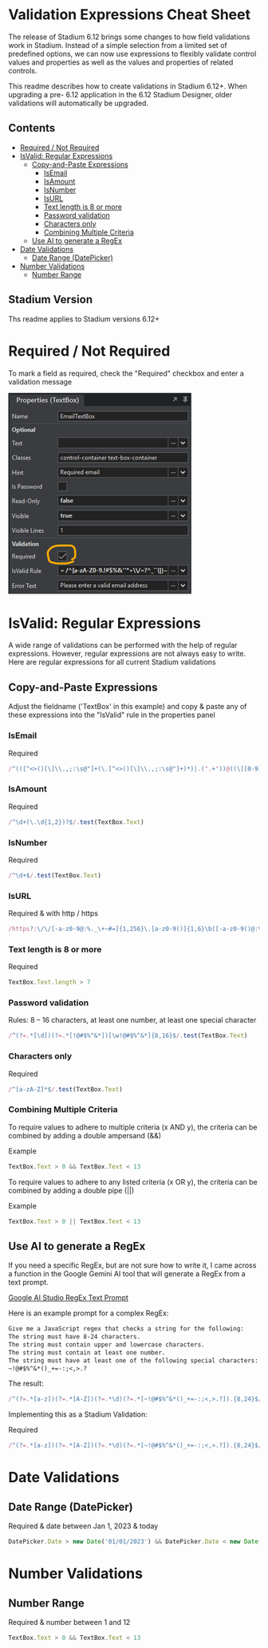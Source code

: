 # Validation Expressions Cheat Sheet <!-- omit in toc -->

The release of Stadium 6.12 brings some changes to how field validations work in Stadium. Instead of a simple selection from a limited set of predefined options, we can now use expressions to flexibly validate control values and properties as well as the values and properties of related controls. 

This readme describes how to create validations in Stadium 6.12+. When upgrading a pre- 6.12 application in the 6.12 Stadium Designer, older validations will automatically be upgraded. 

## Contents <!-- omit in toc -->
- [Required / Not Required](#required--not-required)
- [IsValid: Regular Expressions](#isvalid-regular-expressions)
  - [Copy-and-Paste Expressions](#copy-and-paste-expressions)
    - [IsEmail](#isemail)
    - [IsAmount](#isamount)
    - [IsNumber](#isnumber)
    - [IsURL](#isurl)
    - [Text length is 8 or more](#text-length-is-8-or-more)
    - [Password validation](#password-validation)
    - [Characters only](#characters-only)
    - [Combining Multiple Criteria](#combining-multiple-criteria)
  - [Use AI to generate a RegEx](#use-ai-to-generate-a-regex)
- [Date Validations](#date-validations)
  - [Date Range (DatePicker)](#date-range-datepicker)
- [Number Validations](#number-validations)
  - [Number Range](#number-range)

## Stadium Version
Ths readme applies to Stadium versions 6.12+

# Required / Not Required
To mark a field as required, check the "Required" checkbox and enter a validation message

![](images/PropertiesPanel-Required.png)

# IsValid: Regular Expressions
A wide range of validations can be performed with the help of regular expressions. However, regular expressions are not always easy to write. Here are regular expressions for all current Stadium validations

## Copy-and-Paste Expressions
Adjust the fieldname ('TextBox' in this example) and copy & paste any of these expressions into the "IsValid" rule in the properties panel

### IsEmail
Required
```javascript
/^(([^<>()[\]\\.,;:\s@"]+(\.[^<>()[\]\\.,;:\s@"]+)*)|.(".+"))@((\[[0-9]{1,3}\.[0-9]{1,3}\.[0-9]{1,3}\.[0-9]{1,3}\])|(([a-zA-Z\-0-9]+\.)+[a-zA-Z]{2,}))$/.test(TextBox.Text)
```

### IsAmount
Required
```javascript
/^\d+(\.\d{1,2})?$/.test(TextBox.Text)
```

### IsNumber
Required
```javascript
/^\d+$/.test(TextBox.Text)
```

### IsURL
Required & with http / https
```javascript
/https?:\/\/[-a-z0-9@:%._\+~#=]{1,256}\.[a-z0-9()]{1,6}\b([-a-z0-9()@:%_\+.~#?&//=]*)/i.test(TextBox.Text)
```

### Text length is 8 or more
Required
```javascript
TextBox.Text.length > 7
```

### Password validation
Rules: 8 – 16 characters, at least one number, at least one special character
```javascript
/^(?=.*[\d])(?=.*[!@#$%^&*])[\w!@#$%^&*]{8,16}$/.test(TextBox.Text)
```

### Characters only
Required
```javascript
/^[a-zA-Z]*$/.test(TextBox.Text)
```

### Combining Multiple Criteria
To require values to adhere to multiple criteria (x AND y), the criteria can be combined by adding a double ampersand (&&)

Example
```javascript
TextBox.Text > 0 && TextBox.Text < 13
```

To require values to adhere to any listed criteria (x OR y), the criteria can be combined by adding a double pipe (||)

Example
```javascript
TextBox.Text > 0 || TextBox.Text < 13
```

## Use AI to generate a RegEx
If you need a specific RegEx, but are not sure how to write it, I came across a function in the Google Gemini AI tool that will generate a RegEx from a text prompt. 

[Google AI Studio RegEx Text Prompt](https://aistudio.google.com/app/prompts/regexed)

Here is an example prompt for a complex RegEx:

```text
Give me a JavaScript regex that checks a string for the following:
The string must have 8-24 characters.
The string must contain upper and lowercase characters.
The string must contain at least one number.
The string must have at least one of the following special characters: ~!@#$%^&*()_+=-:;<,>.?
```

The result:
```javascript
/^(?=.*[a-z])(?=.*[A-Z])(?=.*\d)(?=.*[~!@#$%^&*()_+=-:;<,>.?]).{8,24}$/
```

Implementing this as a Stadium Validation:

Required
```javascript
/^(?=.*[a-z])(?=.*[A-Z])(?=.*\d)(?=.*[~!@#$%^&*()_+=-:;<,>.?]).{8,24}$/.test(TextBox.Text)
```

# Date Validations

## Date Range (DatePicker)
Required & date between Jan 1, 2023 & today
```javascript
DatePicker.Date > new Date('01/01/2023') && DatePicker.Date < new Date()
```

# Number Validations

## Number Range
Required & number between 1 and 12
```javascript
TextBox.Text > 0 && TextBox.Text < 13
```
